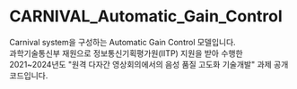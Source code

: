 # CARNIVAL_Automatic_Gain_Control
Carnival system을 구성하는 Automatic Gain Control 모델입니다.<br>
과학기술통신부 재원으로 정보통신기획평가원(IITP) 지원을 받아 수행한<br>
2021~2024년도 "원격 다자간 영상회의에서의 음성 품질 고도화 기술개발" 과제 공개 코드입니다.<br>
